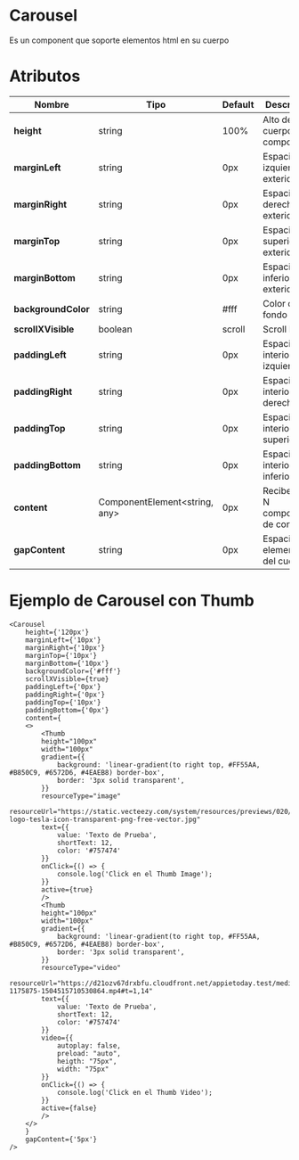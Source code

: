 # Carousel

Es un component que soporte elementos html en su cuerpo


# Atributos

| **Nombre** | **Tipo** | **Default** | **Descripción**  |
|----------|----------|----------|----------|
| **height**    | string   | 100%   | Alto del cuerpo del componente 
| **marginLeft**    | string   | 0px   | Espaciado izquierdo exterior
| **marginRight**    | string   | 0px   | Espaciado derecho exterior
| **marginTop**    | string   | 0px   | Espaciado superior exterior
| **marginBottom**    | string   | 0px   | Espaciado inferior exterior
| **backgroundColor**    | string   | #fff   | Color de fondo
| **scrollXVisible**    | boolean   | scroll   | Scroll Inferior
| **paddingLeft**    | string   | 0px   | Espaciado interior izquierdo
| **paddingRight**    | string   | 0px   | Espaciado interior derecho
| **paddingTop**    | string   | 0px   | Espaciado interior superior
| **paddingBottom**    | string   | 0px   | Espaciado interior inferior
| **content**    | ComponentElement<string, any>   | 0px   | Recibe uno o N componentes de contenido
| **gapContent**    | string   | 0px   | Espacio entre elementos del cuerpo

# Ejemplo de Carousel con Thumb

````
<Carousel
    height={'120px'}
    marginLeft={'10px'}
    marginRight={'10px'}
    marginTop={'10px'}
    marginBottom={'10px'}
    backgroundColor={'#fff'}
    scrollXVisible={true}
    paddingLeft={'0px'}
    paddingRight={'0px'}
    paddingTop={'10px'}
    paddingBottom={'0px'}
    content={
    <>
        <Thumb
        height="100px" 
        width="100px"
        gradient={{
            background: 'linear-gradient(to right top, #FF55AA, #B850C9, #6572D6, #4EAEB8) border-box',
            border: '3px solid transparent',
        }}
        resourceType="image"
        resourceUrl="https://static.vecteezy.com/system/resources/previews/020/336/735/original/tesla-logo-tesla-icon-transparent-png-free-vector.jpg"
        text={{
            value: 'Texto de Prueba',
            shortText: 12,
            color: '#757474'
        }}
        onClick={() => {
            console.log('Click en el Thumb Image');
        }}
        active={true}
        />
        <Thumb
        height="100px" 
        width="100px"
        gradient={{
            background: 'linear-gradient(to right top, #FF55AA, #B850C9, #6572D6, #4EAEB8) border-box',
            border: '3px solid transparent',
        }}
        resourceType="video"
        resourceUrl="https://d21ozv67drxbfu.cloudfront.net/appietoday.test/media/2017/09/04/asset-1175875-1504515710530864.mp4#t=1,14"
        text={{
            value: 'Texto de Prueba',
            shortText: 12,
            color: '#757474'
        }}
        video={{
            autoplay: false,
            preload: "auto",
            heigth: "75px",
            width: "75px"
        }}
        onClick={() => {
            console.log('Click en el Thumb Video');
        }}
        active={false}
        />
    </>
    }
    gapContent={'5px'}
/>